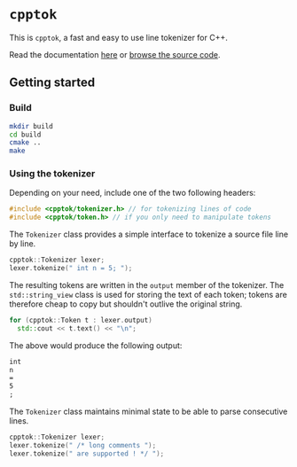 
# `cpptok`

This is `cpptok`, a fast and easy to use line tokenizer for C++.

Read the documentation [here](https://strandfield.github.io/cpptok-docs/) or 
[browse the source code](https://strandfield.github.io/cpptok-nav/).

## Getting started

### Build

```bash
mkdir build
cd build
cmake ..
make
```

### Using the tokenizer

Depending on your need, include one of the two following headers:

```cpp
#include <cpptok/tokenizer.h> // for tokenizing lines of code
#include <cpptok/token.h> // if you only need to manipulate tokens
```

The `Tokenizer` class provides a simple interface to tokenize a source file 
line by line.

```cpp
cpptok::Tokenizer lexer;
lexer.tokenize(" int n = 5; ");
```

The resulting tokens are written in the `output` member of the tokenizer.
The `std::string_view` class is used for storing the text of each token;
tokens are therefore cheap to copy but shouldn't outlive the original string.

```cpp
for (cpptok::Token t : lexer.output)
  std::cout << t.text() << "\n";
```

The above would produce the following output:

```txt
int
n
=
5
;
```

The `Tokenizer` class maintains minimal state to be able to parse consecutive lines.

```cpp
cpptok::Tokenizer lexer;
lexer.tokenize(" /* long comments ");
lexer.tokenize(" are supported ! */ ");
```
